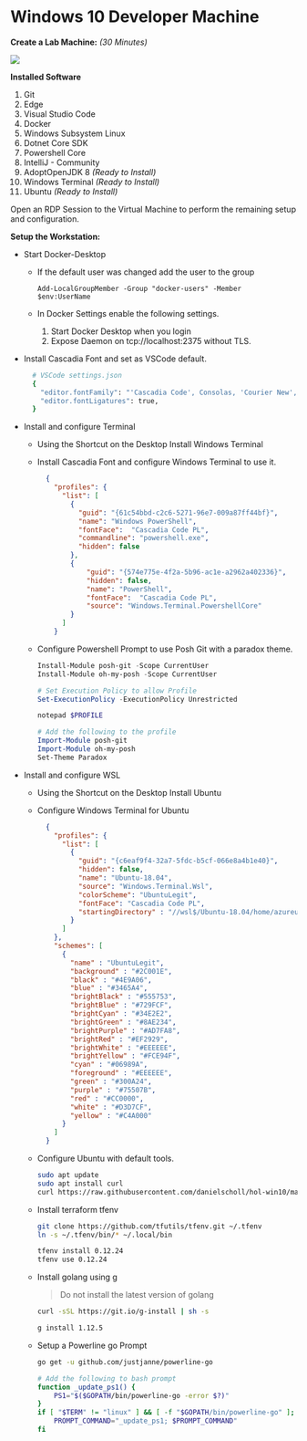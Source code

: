# Windows 10 Developer Machine


__Create a Lab Machine:__ _(30 Minutes)_



<a href="https://portal.azure.com/#create/Microsoft.Template/uri/https%3A%2F%2Fraw.githubusercontent.com%2Fdanielscholl%2Fhol-win10%2Fmaster%2Fazuredeploy.json" target="_blank">
    <img src="http://azuredeploy.net/deploybutton.png"/>
</a>

__Installed Software__

1. Git
1. Edge
1. Visual Studio Code
1. Docker
1. Windows Subsystem Linux
1. Dotnet Core SDK
1. Powershell Core
1. IntelliJ - Community
1. AdoptOpenJDK 8 _(Ready to Install)_
1. Windows Terminal _(Ready to Install)_
1. Ubuntu _(Ready to Install)_



Open an RDP Session to the Virtual Machine to perform the remaining setup and configuration.

__Setup the Workstation:__

- Start Docker-Desktop

   - If the default user was changed add the user to the group

        `Add-LocalGroupMember -Group "docker-users" -Member $env:UserName`

   - In Docker Settings enable the following settings.

        1. Start Docker Desktop when you login
        2. Expose Daemon on tcp://localhost:2375 without TLS.

- Install Cascadia Font and set as VSCode default.

  ```bash
    # VSCode settings.json
    {
      "editor.fontFamily": "'Cascadia Code', Consolas, 'Courier New', monospace",
      "editor.fontLigatures": true,
    }
  ```

- Install and configure Terminal

    - Using the Shortcut on the Desktop Install Windows Terminal

    - Install Cascadia Font and configure Windows Terminal to use it.

      ```json
        {
          "profiles": {
            "list": [
              {
                "guid": "{61c54bbd-c2c6-5271-96e7-009a87ff44bf}",
                "name": "Windows PowerShell",
                "fontFace":  "Cascadia Code PL",
                "commandline": "powershell.exe",
                "hidden": false
              },
              {
                  "guid": "{574e775e-4f2a-5b96-ac1e-a2962a402336}",
                  "hidden": false,
                  "name": "PowerShell",
                  "fontFace":  "Cascadia Code PL",
                  "source": "Windows.Terminal.PowershellCore"
              }
            ]
          }
      ```

    - Configure Powershell Prompt to use Posh Git with a paradox theme.

        ```powershell
        Install-Module posh-git -Scope CurrentUser
        Install-Module oh-my-posh -Scope CurrentUser

        # Set Execution Policy to allow Profile
        Set-ExecutionPolicy -ExecutionPolicy Unrestricted

        notepad $PROFILE

        # Add the following to the profile
        Import-Module posh-git
        Import-Module oh-my-posh
        Set-Theme Paradox
        ```


- Install and configure WSL

  - Using the Shortcut on the Desktop Install Ubuntu

  - Configure Windows Terminal for Ubuntu

    ```json
      {
        "profiles": {
          "list": [
            {
              "guid": "{c6eaf9f4-32a7-5fdc-b5cf-066e8a4b1e40}",
              "hidden": false,
              "name": "Ubuntu-18.04",
              "source": "Windows.Terminal.Wsl",
              "colorScheme": "UbuntuLegit",
              "fontFace": "Cascadia Code PL",
              "startingDirectory" : "//wsl$/Ubuntu-18.04/home/azureuser"
            }
          ]
        },
        "schemes": [
          {
            "name" : "UbuntuLegit",
            "background" : "#2C001E",
            "black" : "#4E9A06",
            "blue" : "#3465A4",
            "brightBlack" : "#555753",
            "brightBlue" : "#729FCF",
            "brightCyan" : "#34E2E2",
            "brightGreen" : "#8AE234",
            "brightPurple" : "#AD7FA8",
            "brightRed" : "#EF2929",
            "brightWhite" : "#EEEEEE",
            "brightYellow" : "#FCE94F",
            "cyan" : "#06989A",
            "foreground" : "#EEEEEE",
            "green" : "#300A24",
            "purple" : "#75507B",
            "red" : "#CC0000",
            "white" : "#D3D7CF",
            "yellow" : "#C4A000"
          }
        ]
      }
    ```

  - Configure Ubuntu with default tools.

    ```bash
    sudo apt update
    sudo apt install curl
    curl https://raw.githubusercontent.com/danielscholl/hol-win10/master/setup.sh | sudo bash
    ```

  - Install terraform tfenv

    ```bash
    git clone https://github.com/tfutils/tfenv.git ~/.tfenv
    ln -s ~/.tfenv/bin/* ~/.local/bin

    tfenv install 0.12.24
    tfenv use 0.12.24
    ```

  - Install golang using g
    > Do not install the latest version of golang

    ```bash
    curl -sSL https://git.io/g-install | sh -s

    g install 1.12.5
    ```

  - Setup a Powerline go Prompt

    ```bash
    go get -u github.com/justjanne/powerline-go

    # Add the following to bash prompt
    function _update_ps1() {
        PS1="$($GOPATH/bin/powerline-go -error $?)"
    }
    if [ "$TERM" != "linux" ] && [ -f "$GOPATH/bin/powerline-go" ]; then
        PROMPT_COMMAND="_update_ps1; $PROMPT_COMMAND"
    fi
    ```

